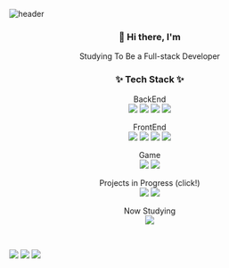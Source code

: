 ![header](https://capsule-render.vercel.app/api?type=slice&color=ccf2f4&height=150&section=header&text=HeejinChoi&fontColor=000000&fontSize=90)

<h3 align="center">👋 Hi there, I'm</h3>

<p align="center">Studying To Be a Full-stack Developer</p>



<h3 align="center">✨ Tech Stack ✨</h3>

<p align="center">BackEnd<br><img src="https://img.shields.io/badge/Java-007396?style=flat-square&logo=Java&logoColor=white"/> <img src="https://img.shields.io/badge/MySQL-4479A1?style=flat-square&logo=MySQL&logoColor=white"/> <img src="https://img.shields.io/badge/SpringBoot-6DB33F?style=flat-square&logo=Spring&logoColor=white"/> <img src="https://img.shields.io/badge/NodeJS-339933?style=flat-square&logo=Node.js&logoColor=white"/></p>

<p align="center">FrontEnd<br><img src="https://img.shields.io/badge/HTML5-E34F26?style=flat-square&logo=HTML5&logoColor=white"/> <img src="https://img.shields.io/badge/CSS3-1572B6?style=flat-square&logo=CSS3&logoColor=white"/> <img src="https://img.shields.io/badge/JavaScript-F7DF1E?style=flat-square&logo=JavaScript&logoColor=black"/> <img src="https://img.shields.io/badge/React-61DAFB?style=flat-square&logo=React&logoColor=black"/></p>

<p align="center">Game<br><img src="https://img.shields.io/badge/C%23-239120?style=flat-square&logo=C%20Sharp&logoColor=white"/> <img src="https://img.shields.io/badge/Unity-000000?style=flat-square&logo=Unity&logoColor=white"/></p>

<p align="center">Projects in Progress (click!)<br><a href="https://stuvel.me/"><img src="https://img.shields.io/badge/STUVEL-D300FF?style=flat-square&logoColor=white"/></a> <a href="https://github.com/Hee-jin506/MonkeyPenthouse-API"><img src="https://img.shields.io/badge/MonkeyPenthouse-black?style=flat-square&logoColor=white"/></a></p>

<p align="center">Now Studying<br><img src="https://img.shields.io/badge/Kotlin-0095D5?style=flat-square&logo=Kotlin&logoColor=white"/> </p>



<br>

<a href="https://eungeun506.tistory.com/"><img src="https://img.shields.io/badge/Tistory-purple?style=flat-square&logoColor=white"/></a> <a href="https://hee-jin506.github.io/"><img src="https://img.shields.io/badge/Git Blog-000000?style=flat-square&logo=github&&logoColor=white"/></a> [![](https://img.shields.io/badge/Gmail-EA4335?style=flat-square&logo=Gmail&logoColor=white)](https://mail.google.com/mail/u/0/?fs=1&tf=cm&source=mailto&to=gmlwls35220@gmail.com)

